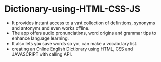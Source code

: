 # Dictionary-using-HTML-CSS-JS

- It provides instant access to a vast collection of definitions, synonyms and antonyms and even works offline. 
- The app offers audio pronunciations, word origins and grammar tips to enhance language learning.
- It also lets you save words so you can make a vocabulary list.
- creating an Online English Dictionary using HTML, CSS and JAVASCRIPT with calling API.
